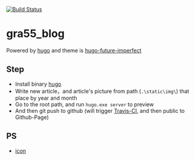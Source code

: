 [![Build Status](https://www.travis-ci.org/LoveXiaoLiu/gra55_blog.svg?branch=master)](https://www.travis-ci.org/LoveXiaoLiu/gra55_blog)
# gra55_blog
Powered by [hugo](https://gohugo.io/commands/hugo/) and theme is [hugo-future-imperfect](https://github.com/jpescador/hugo-future-imperfect)

## Step
+ Install binary [hugo](https://github.com/gohugoio/hugo/releases)
+ Write new article，and article's picture from path (`.\static\img\`) that place by year and month
+ Go to the root path, and run `hugo.exe server` to preview
+ And then git push to github (will trigger [Travis-CI](https://www.travis-ci.org/), and then public to Github-Page)

## PS
+ [icon](http://www.fontawesome.com.cn/)
